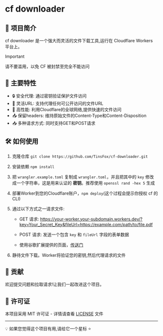 # cf downloader

## 📖 项目简介

cf downloader 是一个强大而灵活的文件下载工具,运行在 Cloudflare Workers 平台上。

> [!IMPORTANT]
> 请不要滥用，以免 CF 被封禁至完全不能访问

## 🌟 主要特性

- 🔒 安全代理: 通过密钥验证保护文件访问
- 🔗 灵活URL: 支持代理任何可公开访问的文件URL
- 🚄 高性能: 利用Cloudflare的全球网络,提供快速的文件访问
- 📤 保留headers: 维持原始文件的Content-Type和Content-Disposition
- 📥 多种请求方式: 同时支持GET和POST请求

## 🛠️ 如何使用

1. 克隆仓库 `git clone https://github.com/TinsFox/cf-downloader.git`
2. 安装依赖 `npm install`
3. 把 `wrangler.example.toml` 复制成 `wrangler.toml`，并且把其中的 `key` 修改成一个字符串，这是用来认证的 **密钥**。推荐使用 `openssl rand -hex 5` 生成
4. 部署Worker到您的Cloudflare账户，`npm deploy`(这个过程会提示你授权 cf 的 CLI)
5. 通过以下方式之一请求文件:
	 - GET 请求: https://your-worker.your-subdomain.workers.dev/?key=Your_Secret_Key&fileUrl=https://example.com/path/to/file.pdf

	 - POST 请求: 发送一个包含 `key` 和 `fileUrl` 字段的表单数据

	 - 使用谷歌扩展提供的页面，[传送门](https://github.com/TinsFox/cf-downloader-extension)

6. 静待文件下载。Worker将验证您的密钥,然后代理请求的文件

## 🤝 贡献

欢迎提交问题和拉取请求!让我们一起改进这个项目。

## 📜 许可证

本项目采用 MIT 许可证 - 详情请查看 [LICENSE](LICENSE) 文件

---

💡 如果您觉得这个项目有用,请给它一个星标 ⭐️
